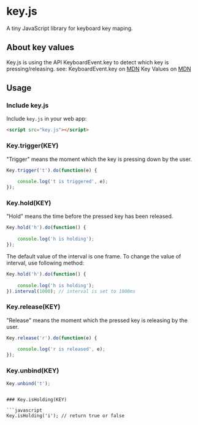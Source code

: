 # key.js
A tiny JavaScript library for keyboard key maping.

## About key values
Key.js is using the API KeyboardEvent.key to detect which key is pressing/releasing.
see:
KeyboardEvent.key on [MDN](https://developer.mozilla.org/zh-TW/docs/Web/API/KeyboardEvent/key)
Key Values on [MDN](https://developer.mozilla.org/en-US/docs/Web/API/KeyboardEvent/key/Key_Values)

## Usage
### Include key.js
Include `key.js` in your web app:

```html
<script src="key.js"></script>
```

### Key.trigger(KEY)
"Trigger" means the moment which the key is pressing down by the user.

```javascript
Key.trigger('t').do(function(e) {
	
	console.log('t is triggered', e);
});
```

### Key.hold(KEY)
"Hold" means the time before the pressed key has been released.

```javascript
Key.hold('h').do(function() {
	
	console.log('h is holding');
});
```

The default value of the interval is one frame.
To change the value of interval, use following method:

```javascript
Key.hold('h').do(function() {
	
	console.log('h is holding');
}).interval(1000); // interval is set to 1000ms
```

### Key.release(KEY)
"Release" means the moment which the pressed key is releasing by the user.

```javascript
Key.release('r').do(function(e) {
	
	console.log('r is released', e);
});
```

### Key.unbind(KEY)

```javascript
Key.unbind('t');
```
```

### Key.isHolding(KEY)

```javascript
Key.isHolding('i'); // return true or false
```